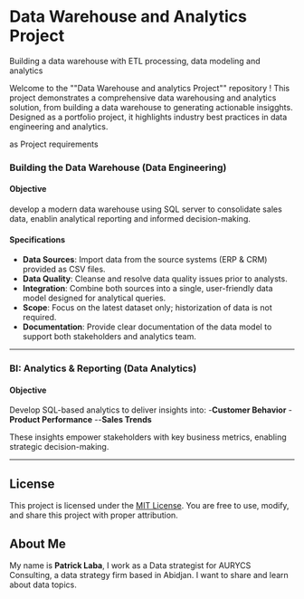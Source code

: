 # Data Warehouse and Analytics Project
Building a data warehouse with ETL processing, data modeling and analytics

Welcome to the ""Data Warehouse and analytics Project"" repository !
This project demonstrates a comprehensive data warehousing and analytics solution, from building a data warehouse to generating actionable insigghts. Designed as a portfolio project, it highlights industry best practices in data engineering and analytics.

as Project requirements

### Building the Data Warehouse (Data Engineering)

#### Objective
develop a modern data warehouse using SQL server to consolidate sales data, enablin analytical reporting and informed decision-making.

#### Specifications
- **Data Sources**: Import data from the source systems (ERP & CRM) provided as CSV files.
- **Data Quality**: Cleanse and resolve data quality issues prior to analysts.
- **Integration**: Combine both sources into a single, user-friendly data model designed for analytical queries.
- **Scope**: Focus on the latest dataset only; historization of data is not required.
- **Documentation**: Provide clear documentation of the data model to support both stakeholders and analytics team.

***

### BI: Analytics & Reporting (Data Analytics)

#### Objective
Develop SQL-based analytics to deliver insights into:
-**Customer Behavior**
-**Product Performance**
--**Sales Trends**

These insights empower stakeholders with key business metrics, enabling strategic decision-making.

---

## License

This project is licensed under the [MIT License](LICENSE). You are free to use, modify, and share this project with proper attribution.

## About Me

My name is **Patrick Laba**, I work as a Data strategist for AURYCS Consulting, a data strategy firm based in Abidjan. I want to share and learn about data topics.
